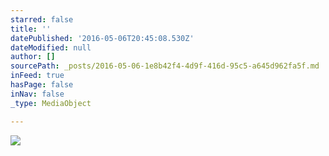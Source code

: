 ```yaml
---
starred: false
title: ''
datePublished: '2016-05-06T20:45:08.530Z'
dateModified: null
author: []
sourcePath: _posts/2016-05-06-1e8b42f4-4d9f-416d-95c5-a645d962fa5f.md
inFeed: true
hasPage: false
inNav: false
_type: MediaObject

---
```

![](https://the-grid-user-content.s3-us-west-2.amazonaws.com/5067cad0-001b-4b24-aca9-0d931780053b.jpg)